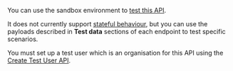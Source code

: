 You can use the sandbox environment to [test this API](https://developer.service.hmrc.gov.uk/api-documentation/docs/testing).

It does not currently support [stateful behaviour](https://developer.service.hmrc.gov.uk/api-documentation/docs/testing/stateful-behaviour), but you can use the payloads described in <strong>Test data</strong> sections of each endpoint to test specific scenarios.

You must set up a test user which is an organisation for this API using the [Create Test User API](https://developer.service.hmrc.gov.uk/api-documentation/docs/api/service/api-platform-test-user/1.0#_create-a-test-user-which-is-an-organisation_post_accordion).
